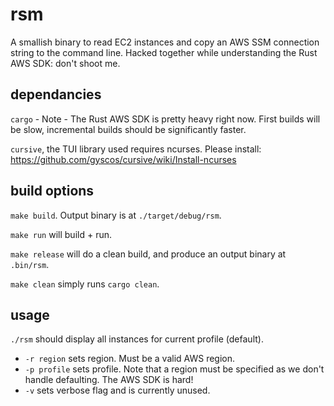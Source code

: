 # rsm

A smallish binary to read EC2 instances and copy an AWS SSM connection string to the command line. 
Hacked together while understanding the Rust AWS SDK: don't shoot me.

## dependancies 
`cargo` - Note - The Rust AWS SDK is pretty heavy right now. First builds will be slow, incremental builds should be significantly faster.

`cursive`, the TUI library used requires ncurses. Please install: https://github.com/gyscos/cursive/wiki/Install-ncurses

## build options

`make build`. Output binary is at `./target/debug/rsm`.

`make run` will build + run. 

`make release` will do a clean build, and produce an output binary at `.bin/rsm`.

`make clean` simply runs `cargo clean`.

## usage 

`./rsm` should display all instances for current profile (default).
 - `-r region` sets region. Must be a valid AWS region.
 - `-p profile` sets profile. Note that a region must be specified as we don't handle defaulting. The AWS SDK is hard!
 - `-v` sets verbose flag and is currently unused. 
